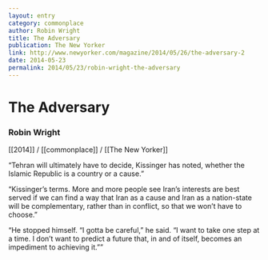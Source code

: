 ```yaml
---
layout: entry
category: commonplace
author: Robin Wright
title: The Adversary
publication: The New Yorker
link: http://www.newyorker.com/magazine/2014/05/26/the-adversary-2
date: 2014-05-23
permalink: 2014/05/23/robin-wright-the-adversary
---
```


# The Adversary

### Robin Wright

[[2014]] / [[commonplace]] / [[The New Yorker]]

“Tehran will ultimately have to decide, Kissinger has noted, whether the Islamic Republic is a country or a cause.”

“Kissinger’s terms. More and more people see Iran’s interests are best served if we can find a way that Iran as a cause and Iran as a nation-state will be complementary, rather than in conflict, so that we won’t have to choose.”

“He stopped himself. “I gotta be careful,” he said. “I want to take one step at a time. I don’t want to predict a future that, in and of itself, becomes an impediment to achieving it.””
